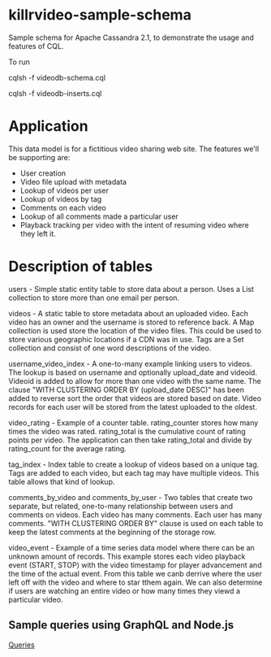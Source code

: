 # killrvideo-sample-schema

Sample schema for Apache Cassandra 2.1, to demonstrate the usage and features of CQL.

To run

cqlsh -f videodb-schema.cql

cqlsh -f videodb-inserts.cql

# Application

This data model is for a fictitious video sharing web site. The features we'll be supporting are:

- User creation
- Video file upload with metadata
- Lookup of videos per user
- Lookup of videos by tag
- Comments on each video
- Lookup of all comments made a particular user
- Playback tracking per video with the intent of resuming video where they left it.

# Description of tables

users - Simple static entity table to store data about a person. Uses a List collection to store more than one email per person.

videos - A static table to store metadata about an uploaded video. Each video has an owner and the username is stored to reference back. A Map collection is used store the location of the video files. This could be used to store various geographic locations if a CDN was in use. Tags are a Set collection and consist of one word descriptions of the video.

username_video_index - A one-to-many example linking users to videos. The lookup is based on username and optionally upload_date and videoid. Videoid is added to allow for more than one video with the same name. The clause "WITH CLUSTERING ORDER BY (upload_date DESC)" has been added to reverse sort the order that videos are stored based on date. Video records for each user will be stored from the latest uploaded to the oldest.

video_rating - Example of a counter table. rating_counter stores how many times the video was rated. rating_total is the cumulative count of rating points per video. The application can then take rating_total and divide by rating_count for the average rating.

tag_index - Index table to create a lookup of videos based on a unique tag. Tags are added to each video, but each tag may have multiple videos. This table allows that kind of lookup.

comments_by_video and comments_by_user - Two tables that create two separate, but related, one-to-many relationship between users and comments on videos. Each video has many comments. Each user has many comments. "WITH CLUSTERING ORDER BY" clause is used on each table to keep the latest comments at the beginning of the storage row.

video_event - Example of a time series data model where there can be an unknown amount of records. This example stores each video playback event (START, STOP) with the video timestamp for player advancement and the time of the actual event. From this table we canb derrive where the user left off with the video and where to star tthem again. We can also determine if users are watching an entire video or how many times they viewd a particular video.

## Sample queries using GraphQL and Node.js

[Queries](killrvideo-sample-schema-graphql/nodejs/README.md)
